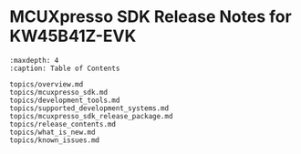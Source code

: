 # MCUXpresso SDK Release Notes for KW45B41Z-EVK


```{tocTree}
:maxdepth: 4
:caption: Table of Contents

topics/overview.md
topics/mcuxpresso_sdk.md
topics/development_tools.md
topics/supported_development_systems.md
topics/mcuxpresso_sdk_release_package.md
topics/release_contents.md
topics/what_is_new.md
topics/known_issues.md
```